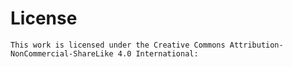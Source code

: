 # License
    This work is licensed under the Creative Commons Attribution-NonCommercial-ShareLike 4.0 International: 
